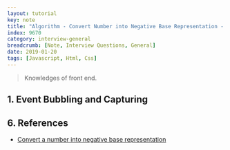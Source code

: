 ```yaml
---
layout: tutorial
key: note
title: "Algorithm - Convert Number into Negative Base Representation - Draft"
index: 9670
category: interview-general
breadcrumb: [Note, Interview Questions, General]
date: 2019-01-20
tags: [Javascript, Html, Css]
---
```


> Knowledges of front end.

## 1. Event Bubbling and Capturing

## 6. References
* [Convert a number into negative base representation](https://www.geeksforgeeks.org/convert-number-negative-base-representation/)
